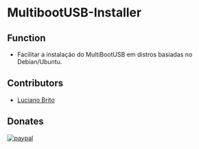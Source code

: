 # MultibootUSB-Installer

## Function

- Facilitar a instalação do MultiBootUSB em distros basiadas no Debian/Ubuntu.

## Contributors

- [Luciano Brito](https://github.com/LucianoAparecidoBritoGuedes/)

## Donates

[![paypal](https://www.paypalobjects.com/en_US/i/btn/btn_donateCC_LG.gif)](https://www.paypal.com/cgi-bin/webscr?cmd=_s-xclic&hosted_button_id=UTMFZUHX6EUGE)


